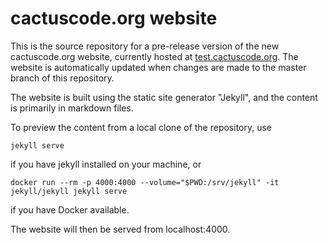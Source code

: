 
# cactuscode.org website

This is the source repository for a pre-release version of the new
cactuscode.org website, currently hosted at
[test.cactuscode.org](https://test.cactuscode.org).  The website is
automatically updated when changes are made to the master branch of
this repository.

The website is built using the static site generator "Jekyll", and the
content is primarily in markdown files.

To preview the content from a local clone of the repository, use

```
jekyll serve
```
if you have jekyll installed on your machine, or

```
docker run --rm -p 4000:4000 --volume="$PWD:/srv/jekyll" -it jekyll/jekyll jekyll serve
```

if you have Docker available.

The website will then be served from localhost:4000.
